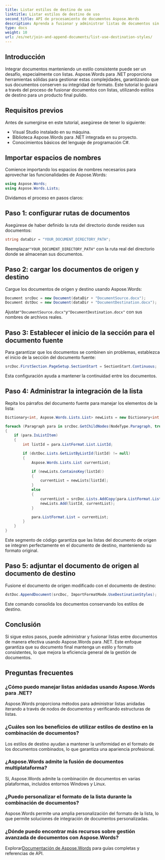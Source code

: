 ```yaml
---
title: Listar estilos de destino de uso
linktitle: Listar estilos de destino de uso
second_title: API de procesamiento de documentos Aspose.Words
description: Aprenda a fusionar y administrar listas de documentos sin problemas con Aspose.Words para .NET. Siga nuestro tutorial paso a paso para una integración eficiente de documentos.
type: docs
weight: 10
url: /es/net/join-and-append-documents/list-use-destination-styles/
---
```

## Introducción

Integrar documentos manteniendo un estilo consistente puede ser un desafío, especialmente con listas. Aspose.Words para .NET proporciona herramientas sólidas para gestionar estas complejidades, garantizando que sus documentos conserven su integridad de formato. Este tutorial lo guiará a través del proceso de fusionar documentos con listas, utilizando estilos de destino para un producto final pulido.

## Requisitos previos

Antes de sumergirse en este tutorial, asegúrese de tener lo siguiente:
- Visual Studio instalado en su máquina.
- Biblioteca Aspose.Words para .NET integrada en su proyecto.
- Conocimientos básicos del lenguaje de programación C#.

## Importar espacios de nombres

Comience importando los espacios de nombres necesarios para aprovechar las funcionalidades de Aspose.Words:

```csharp
using Aspose.Words;
using Aspose.Words.Lists;
```

Dividamos el proceso en pasos claros:

## Paso 1: configurar rutas de documentos

Asegúrese de haber definido la ruta del directorio donde residen sus documentos:

```csharp
string dataDir = "YOUR_DOCUMENT_DIRECTORY_PATH";
```

 Reemplazar`"YOUR_DOCUMENT_DIRECTORY_PATH"` con la ruta real del directorio donde se almacenan sus documentos.

## Paso 2: cargar los documentos de origen y destino

Cargue los documentos de origen y destino usando Aspose.Words:

```csharp
Document srcDoc = new Document(dataDir + "DocumentSource.docx");
Document dstDoc = new Document(dataDir + "DocumentDestination.docx");
```

 Ajustar`"DocumentSource.docx"`y`"DocumentDestination.docx"` con sus nombres de archivos reales.

## Paso 3: Establecer el inicio de la sección para el documento fuente

Para garantizar que los documentos se combinen sin problemas, establezca el inicio de la sección del documento fuente:

```csharp
srcDoc.FirstSection.PageSetup.SectionStart = SectionStart.Continuous;
```

Esta configuración ayuda a mantener la continuidad entre los documentos.

## Paso 4: Administrar la integración de la lista

Repita los párrafos del documento fuente para manejar los elementos de la lista:

```csharp
Dictionary<int, Aspose.Words.Lists.List> newLists = new Dictionary<int, Aspose.Words.Lists.List>();

foreach (Paragraph para in srcDoc.GetChildNodes(NodeType.Paragraph, true))
{
    if (para.IsListItem)
    {
        int listId = para.ListFormat.List.ListId;

        if (dstDoc.Lists.GetListByListId(listId) != null)
        {
            Aspose.Words.Lists.List currentList;

            if (newLists.ContainsKey(listId))
            {
                currentList = newLists[listId];
            }
            else
            {
                currentList = srcDoc.Lists.AddCopy(para.ListFormat.List);
                newLists.Add(listId, currentList);
            }

            para.ListFormat.List = currentList;
        }
    }
}
```

Este segmento de código garantiza que las listas del documento de origen se integren perfectamente en el documento de destino, manteniendo su formato original.

## Paso 5: adjuntar el documento de origen al documento de destino

Fusione el documento de origen modificado con el documento de destino:

```csharp
dstDoc.AppendDocument(srcDoc, ImportFormatMode.UseDestinationStyles);
```

Este comando consolida los documentos conservando los estilos de destino.

## Conclusión

Si sigue estos pasos, puede administrar y fusionar listas entre documentos de manera efectiva usando Aspose.Words para .NET. Este enfoque garantiza que su documento final mantenga un estilo y formato consistentes, lo que mejora la eficiencia general de la gestión de documentos.

## Preguntas frecuentes

### ¿Cómo puedo manejar listas anidadas usando Aspose.Words para .NET?
Aspose.Words proporciona métodos para administrar listas anidadas iterando a través de nodos de documentos y verificando estructuras de listas.

### ¿Cuáles son los beneficios de utilizar estilos de destino en la combinación de documentos?
Los estilos de destino ayudan a mantener la uniformidad en el formato de los documentos combinados, lo que garantiza una apariencia profesional.

### ¿Aspose.Words admite la fusión de documentos multiplataforma?
Sí, Aspose.Words admite la combinación de documentos en varias plataformas, incluidos entornos Windows y Linux.

### ¿Puedo personalizar el formato de la lista durante la combinación de documentos?
Aspose.Words permite una amplia personalización del formato de la lista, lo que permite soluciones de integración de documentos personalizadas.

### ¿Dónde puedo encontrar más recursos sobre gestión avanzada de documentos con Aspose.Words?
 Explorar[Documentación de Aspose.Words](https://reference.aspose.com/words/net/) para guías completas y referencias de API.
